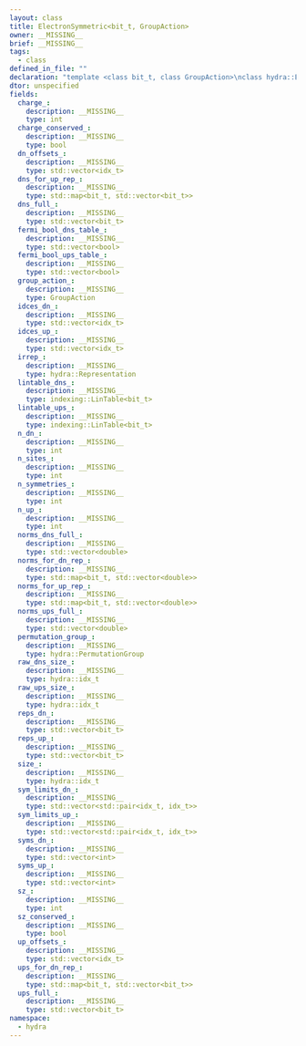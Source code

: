 ```yaml
---
layout: class
title: ElectronSymmetric<bit_t, GroupAction>
owner: __MISSING__
brief: __MISSING__
tags:
  - class
defined_in_file: ""
declaration: "template <class bit_t, class GroupAction>\nclass hydra::ElectronSymmetric;"
dtor: unspecified
fields:
  charge_:
    description: __MISSING__
    type: int
  charge_conserved_:
    description: __MISSING__
    type: bool
  dn_offsets_:
    description: __MISSING__
    type: std::vector<idx_t>
  dns_for_up_rep_:
    description: __MISSING__
    type: std::map<bit_t, std::vector<bit_t>>
  dns_full_:
    description: __MISSING__
    type: std::vector<bit_t>
  fermi_bool_dns_table_:
    description: __MISSING__
    type: std::vector<bool>
  fermi_bool_ups_table_:
    description: __MISSING__
    type: std::vector<bool>
  group_action_:
    description: __MISSING__
    type: GroupAction
  idces_dn_:
    description: __MISSING__
    type: std::vector<idx_t>
  idces_up_:
    description: __MISSING__
    type: std::vector<idx_t>
  irrep_:
    description: __MISSING__
    type: hydra::Representation
  lintable_dns_:
    description: __MISSING__
    type: indexing::LinTable<bit_t>
  lintable_ups_:
    description: __MISSING__
    type: indexing::LinTable<bit_t>
  n_dn_:
    description: __MISSING__
    type: int
  n_sites_:
    description: __MISSING__
    type: int
  n_symmetries_:
    description: __MISSING__
    type: int
  n_up_:
    description: __MISSING__
    type: int
  norms_dns_full_:
    description: __MISSING__
    type: std::vector<double>
  norms_for_dn_rep_:
    description: __MISSING__
    type: std::map<bit_t, std::vector<double>>
  norms_for_up_rep_:
    description: __MISSING__
    type: std::map<bit_t, std::vector<double>>
  norms_ups_full_:
    description: __MISSING__
    type: std::vector<double>
  permutation_group_:
    description: __MISSING__
    type: hydra::PermutationGroup
  raw_dns_size_:
    description: __MISSING__
    type: hydra::idx_t
  raw_ups_size_:
    description: __MISSING__
    type: hydra::idx_t
  reps_dn_:
    description: __MISSING__
    type: std::vector<bit_t>
  reps_up_:
    description: __MISSING__
    type: std::vector<bit_t>
  size_:
    description: __MISSING__
    type: hydra::idx_t
  sym_limits_dn_:
    description: __MISSING__
    type: std::vector<std::pair<idx_t, idx_t>>
  sym_limits_up_:
    description: __MISSING__
    type: std::vector<std::pair<idx_t, idx_t>>
  syms_dn_:
    description: __MISSING__
    type: std::vector<int>
  syms_up_:
    description: __MISSING__
    type: std::vector<int>
  sz_:
    description: __MISSING__
    type: int
  sz_conserved_:
    description: __MISSING__
    type: bool
  up_offsets_:
    description: __MISSING__
    type: std::vector<idx_t>
  ups_for_dn_rep_:
    description: __MISSING__
    type: std::map<bit_t, std::vector<bit_t>>
  ups_full_:
    description: __MISSING__
    type: std::vector<bit_t>
namespace:
  - hydra
---
```

